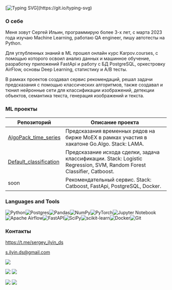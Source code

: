[![Typing SVG](https://readme-typing-svg.herokuapp.com?color=%2336BCF7&lines=Hello!)](https://git.io/typing-svg)
### О себе
Меня зовут Сергей Ильин, программирую более 3-х лет, с марта 2023 года изучаю Machine Learning, работаю QA engineer, пишу автотесты на Python.

Для углубленных знаний в ML прошел онлайн курс Karpov.courses, c помощью которого освоил анализ данных и машинное обучение, разработку приложений FastApi и работу с БД PostgreSQL, оркестровку AirFlow, основы Deep Learning, статистику и А/В тесты.

В рамках проектов создавал сервис рекомендаций, решал задачи предсказания с помощью классических алгоритмов, также создавал и тюнил нейронные сети для классификации изображений, детекции объектов, семантика текста, генерация изображений и текста.

### ML проекты
| Репозиторий | Описание проекта |
|----------|----------|
| [AlgoPack_time_series](https://github.com/sergeycommit/AlgoPack_time_series) | Предсказания временных рядов на бирже MoEX в рамках участия в хакатоне Go.Algo. Stack: LAMA. |
| [Default_classification](https://github.com/sergeycommit/example_default_classification) | Предсказание исхода сделки, задача классификации. Stack: Logistic Regression, SVM, Random Forest Classifier, Catboost. |
| soon | Рекомендательный сервис. Stack: Catboost, FastApi, PostgreSQL, Docker. |

### Languages and Tools

![Python](https://img.shields.io/badge/python-3670A0?style=for-the-badge&logo=python&logoColor=ffdd54)![Postgres](https://img.shields.io/badge/postgres-%23316192.svg?style=for-the-badge&logo=postgresql&logoColor=white)![Pandas](https://img.shields.io/badge/pandas-%23150458.svg?style=for-the-badge&logo=pandas&logoColor=white)![NumPy](https://img.shields.io/badge/numpy-%23013243.svg?style=for-the-badge&logo=numpy&logoColor=white)![PyTorch](https://img.shields.io/badge/PyTorch-%23EE4C2C.svg?style=for-the-badge&logo=PyTorch&logoColor=white)![Jupyter Notebook](https://img.shields.io/badge/jupyter-%23FA0F00.svg?style=for-the-badge&logo=jupyter&logoColor=white)![Apache Airflow](https://img.shields.io/badge/Apache%20Airflow-017CEE?style=for-the-badge&logo=Apache%20Airflow&logoColor=white)![FastAPI](https://img.shields.io/badge/FastAPI-005571?style=for-the-badge&logo=fastapi)![SciPy](https://img.shields.io/badge/SciPy-%230C55A5.svg?style=for-the-badge&logo=scipy&logoColor=%white)![scikit-learn](https://img.shields.io/badge/scikit--learn-%23F7931E.svg?style=for-the-badge&logo=scikit-learn&logoColor=white)![Docker](https://img.shields.io/badge/docker-%230db7ed.svg?style=for-the-badge&logo=docker&logoColor=white)![Git](https://img.shields.io/badge/git-%23F05033.svg?style=for-the-badge&logo=git&logoColor=white)

### Контакты
https://t.me/sergey_ilyin_ds

s.ilyin.ds@gmail.com

![](https://github-profile-summary-cards.vercel.app/api/cards/profile-details?username=sergeycommit&theme=default)

![](https://github-profile-summary-cards.vercel.app/api/cards/most-commit-language?username=sergeycommit&theme=default) ![](https://github-profile-summary-cards.vercel.app/api/cards/repos-per-language?username=sergeycommit&theme=default)

![](https://github-profile-summary-cards.vercel.app/api/cards/stats?username=sergeycommit&theme=default) ![](https://github-profile-summary-cards.vercel.app/api/cards/productive-time?username=sergeycommit&theme=default)

